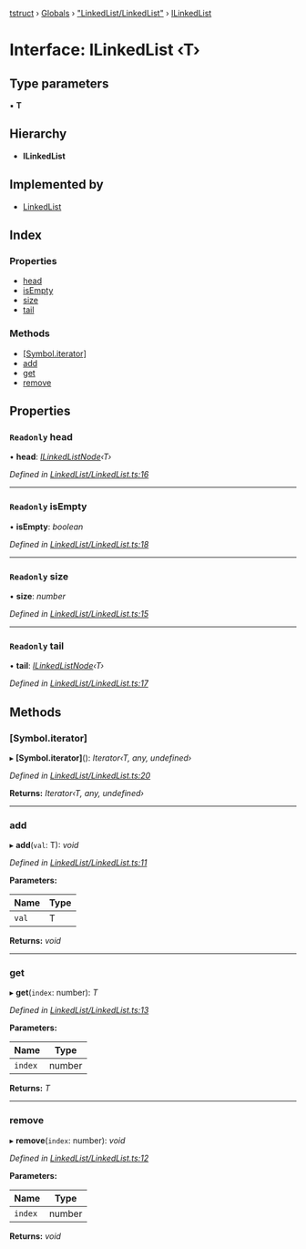 [tstruct](../README.md) › [Globals](../globals.md) › ["LinkedList/LinkedList"](../modules/_linkedlist_linkedlist_.md) › [ILinkedList](_linkedlist_linkedlist_.ilinkedlist.md)

# Interface: ILinkedList ‹**T**›

## Type parameters

▪ **T**

## Hierarchy

* **ILinkedList**

## Implemented by

* [LinkedList](../classes/_linkedlist_linkedlist_.linkedlist.md)

## Index

### Properties

* [head](_linkedlist_linkedlist_.ilinkedlist.md#readonly-head)
* [isEmpty](_linkedlist_linkedlist_.ilinkedlist.md#readonly-isempty)
* [size](_linkedlist_linkedlist_.ilinkedlist.md#readonly-size)
* [tail](_linkedlist_linkedlist_.ilinkedlist.md#readonly-tail)

### Methods

* [[Symbol.iterator]](_linkedlist_linkedlist_.ilinkedlist.md#[symbol.iterator])
* [add](_linkedlist_linkedlist_.ilinkedlist.md#add)
* [get](_linkedlist_linkedlist_.ilinkedlist.md#get)
* [remove](_linkedlist_linkedlist_.ilinkedlist.md#remove)

## Properties

### `Readonly` head

• **head**: *[ILinkedListNode](../classes/_linkedlist_linkedlist_.ilinkedlistnode.md)‹T›*

*Defined in [LinkedList/LinkedList.ts:16](https://github.com/powerofsoul/tstruct/blob/dbfba8e/src/LinkedList/LinkedList.ts#L16)*

___

### `Readonly` isEmpty

• **isEmpty**: *boolean*

*Defined in [LinkedList/LinkedList.ts:18](https://github.com/powerofsoul/tstruct/blob/dbfba8e/src/LinkedList/LinkedList.ts#L18)*

___

### `Readonly` size

• **size**: *number*

*Defined in [LinkedList/LinkedList.ts:15](https://github.com/powerofsoul/tstruct/blob/dbfba8e/src/LinkedList/LinkedList.ts#L15)*

___

### `Readonly` tail

• **tail**: *[ILinkedListNode](../classes/_linkedlist_linkedlist_.ilinkedlistnode.md)‹T›*

*Defined in [LinkedList/LinkedList.ts:17](https://github.com/powerofsoul/tstruct/blob/dbfba8e/src/LinkedList/LinkedList.ts#L17)*

## Methods

###  [Symbol.iterator]

▸ **[Symbol.iterator]**(): *Iterator‹T, any, undefined›*

*Defined in [LinkedList/LinkedList.ts:20](https://github.com/powerofsoul/tstruct/blob/dbfba8e/src/LinkedList/LinkedList.ts#L20)*

**Returns:** *Iterator‹T, any, undefined›*

___

###  add

▸ **add**(`val`: T): *void*

*Defined in [LinkedList/LinkedList.ts:11](https://github.com/powerofsoul/tstruct/blob/dbfba8e/src/LinkedList/LinkedList.ts#L11)*

**Parameters:**

Name | Type |
------ | ------ |
`val` | T |

**Returns:** *void*

___

###  get

▸ **get**(`index`: number): *T*

*Defined in [LinkedList/LinkedList.ts:13](https://github.com/powerofsoul/tstruct/blob/dbfba8e/src/LinkedList/LinkedList.ts#L13)*

**Parameters:**

Name | Type |
------ | ------ |
`index` | number |

**Returns:** *T*

___

###  remove

▸ **remove**(`index`: number): *void*

*Defined in [LinkedList/LinkedList.ts:12](https://github.com/powerofsoul/tstruct/blob/dbfba8e/src/LinkedList/LinkedList.ts#L12)*

**Parameters:**

Name | Type |
------ | ------ |
`index` | number |

**Returns:** *void*
